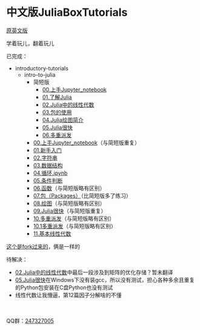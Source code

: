 # 中文版JuliaBoxTutorials

[原英文版](https://github.com/JuliaComputing/JuliaBoxTutorials)

学着玩儿，翻着玩儿

已完成： <br>
- introductory-tutorials
    - intro-to-julia
        - 简短版
            - [00.上手Jupyter_notebook](./introductory-tutorials/intro-to-julia-ZH/简短版/00.上手Jupyter_notebook.ipynb)
            - [01.了解Julia](./introductory-tutorials/intro-to-julia-ZH/简短版/01.了解Julia.ipynb)
            - [02.Julia中的线性代数](./introductory-tutorials/intro-to-julia-ZH/简短版/02.Julia中的线性代数.ipynb)
            - [03.包的使用](./introductory-tutorials/intro-to-julia-ZH/简短版/03.包的使用.ipynb)
            - [04.Julia绘图简介](./introductory-tutorials/intro-to-julia-ZH/简短版/04.Julia绘图简介.ipynb)
            - [05.Julia很快](./introductory-tutorials/intro-to-julia-ZH/简短版/05.Julia很快.ipynb)
            - [06.多重派发](./introductory-tutorials/intro-to-julia-ZH/简短版/06.多重派发.ipynb)
        - [00.上手Jupyter_notebook](./introductory-tutorials/intro-to-julia-ZH/00.上手Jupyter_notebook.ipynb)（与简短版重复）
        - [01.新手入门](./introductory-tutorials/intro-to-julia-ZH/01.新手入门.ipynb)
        - [02.字符串](./introductory-tutorials/intro-to-julia-ZH/02.字符串.ipynb)
        - [03.数据结构](./introductory-tutorials/intro-to-julia-ZH/03.数据结构.ipynb)
        - [04.循环.ipynb](./introductory-tutorials/intro-to-julia-ZH/04.循环.ipynb.ipynb)
        - [05.条件判断](./introductory-tutorials/intro-to-julia-ZH/05.条件判断.ipynb)
        - [06.函数](./introductory-tutorials/intro-to-julia-ZH/06.函数.ipynb)（与简短版略有区别）
        - [07.包（Packages）](./introductory-tutorials/intro-to-julia-ZH/07.包（Packages）.ipynb)（比简短版多了练习）
        - [08.绘图](./introductory-tutorials/intro-to-julia-ZH/08.绘图.ipynb)（与简短版略有区别）
        - [09.Julia很快](./introductory-tutorials/intro-to-julia-ZH/09.Julia很快.ipynb)（与简短版重复）
        - [10.多重派发](./introductory-tutorials/intro-to-julia-ZH/10.多重派发.ipynb)（与简短版略有区别）
        - [10.1多重派发](./introductory-tutorials/intro-to-julia-ZH/10.1多重派发.ipynb)（与简短版略有区别）
        - [11.基本线性代数](./introductory-tutorials/intro-to-julia-ZH/11.基本线性代数.ipyb)

[这个是fork过来的](https://github.com/Mo-Dabao/JuliaBoxTutorials)，俩是一样的

待解决： <br>
- [02.Julia中的线性代数](./introductory-tutorials/intro-to-julia/short-version/02.Linear_Algebra.ipynb)中最后一段涉及到矩阵的优化存储？暂未翻译
- [05.Julia很快](./introductory-tutorials/intro-to-julia/short-version/05.Julia_is_fast.ipynb)在Windows下没有装gcc，所以没有测试，担心各种多余且重复的Python包安装在C盘Python也没有测试
- 线性代数让我懵逼，第12篇因子分解啥的不懂

<br><br>
QQ群：[247327005](//shang.qq.com/wpa/qunwpa?idkey=bf9e68557bea4360bee85980a1cfc67fced4343063b3c430cf6c9d57f14a4229)


